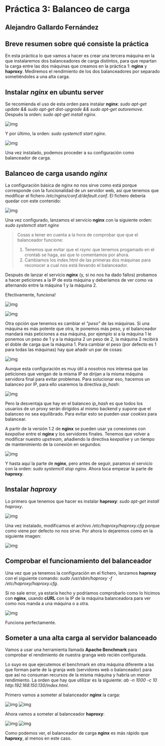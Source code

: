 # Práctica 3: Balanceo de carga

## Alejandro Gallardo Fernández

## Breve resumen sobre qué consiste la práctica
En esta práctica lo que vamos a hacer es crear una tercera máquina en la que instalaremos dos balanceadores de 
carga distintos, para que repartan la carga entre las dos máquinas que creamos en la práctica 1: **nginx** y 
**haproxy**. Mediremos el rendimiento de los dos balanceadores por separado 
sometiéndoles a una alta carga.

## Instalar *nginx* en ubuntu server
Se recomienda el uso de esta orden para instalar **nginx**: *sudo apt-get update && sudo apt-get dist-upgrade && 
sudo apt-get autoremove*.
Después la orden: *sudo apt-get install nginx*.

![img](https://github.com/Taunerify/SWAP-2018/blob/master/Practicas/p3/img/install%20nginx.png)

Y por último, la orden: *sudo systemctl start nginx*.

![img](https://github.com/Taunerify/SWAP-2018/blob/master/Practicas/p3/img/start%20nginx.png) 

Una vez instalado, podemos proceder a su configuración como balanceador de carga.

## Balanceo de carga usando *nginx*
La configuración básica de nginx no nos sirve como está porque corresponde con la 
funcionalidad de un servidor web, así que tenemos que modificar el fichero 
*/etc/nginx/conf.d/default.conf*. El fichero debería quedar con este contenido:

![img](https://github.com/Taunerify/SWAP-2018/blob/master/Practicas/p3/img/configuracion%20nginx.png)

Una vez configurado, lanzamos el servicio **nginx** con la siguiente orden: *sudo systemctl start nginx*

> Cosas a tener en cuenta a la hora de comprobar que que el balanceador funcione:
> 1. Tenemos que evitar que el *rsync* que tenemos progamado en el crontab se haga, así que lo comentamos por 
ahora.
> 2. Cambiamos los index.html de las primeras dos máquinas para reconocer a cual nos está llevando el 
balanceador.

Después de lanzar el servicio **nginx** (y, si no nos ha dado fallos) probamos a hacer peticiones a la IP de 
esta máquina y deberíamos de ver como va alternando entre la máquina 1 y la máquina 2.


Efectivamente, funciona!

![img](https://github.com/Taunerify/SWAP-2018/blob/master/Practicas/p3/img/m1.png)

![img](https://github.com/Taunerify/SWAP-2018/blob/master/Practicas/p3/img/m2.png)

Otra opción que tenemos es cambiar el *"peso"* de las máquinas. Si una 
máquina es más potente que otra, le ponemos más peso, y el balanceador 
mandará más peticiones a esa máquina, por ejemplo si a la máquina 1 le 
ponemos un peso de 1 y a la máquina 2 un peso de 2, la máquina 2 recibirá 
el doble de carga que la máquina 1. Para cambiar el peso (por defecto es 1 
para todas las máquinas) hay que añadir un par de cosas:

![img](https://github.com/Taunerify/SWAP-2018/blob/master/Practicas/p3/img/pesos.png)

Aunque esta configuración es muy útil a nosotros nos interesa que las 
peticiones que vengan de la misma IP se dirijan a la misma máquina servidora 
final para evitar problemas. Para solucionar eso, hacemos un balanceo por IP, 
para ello usaremos la directiva *ip_hash*:

![img](https://github.com/Taunerify/SWAP-2018/blob/master/Practicas/p3/img/ip_hash.png)

Pero la desventaja que hay en el balanceo *ip_hash* es que todos los usuarios 
de un proxy serán dirigidos al mismo backend y supone que el balanceo no sea 
equilibrado. Para evitar esto se pueden usar *cookies* para balancear.

A partir de la versión 1.2 de **nginx** se pueden usar ya conexiones con 
*keepalive* entre el **nginx** y los servidores finales. Tenemos que volver a 
modificar nuestro *upstream*, añadiendo la directiva *keepalive* y un tiempo de 
mantenimiento de la conexión en segundos:

![img](https://github.com/Taunerify/SWAP-2018/blob/master/Practicas/p3/img/keepalive.png)

Y hasta aquí la parte de **nginx**, pero antes de seguir, paramos el servicio 
con la orden: *sudo systemctl stop nginx*. Ahora toca empezar la parte de **haproxy**.

## Instalar *haproxy*
Lo primero que tenemos que hacer es instalar **haproxy**: *sudo apt-get install 
haproxy*.

![img](https://github.com/Taunerify/SWAP-2018/blob/master/Practicas/p3/img/install%20haproxy.png)

Una vez instalado, modificamos el archivo */etc/haproxy/haproxy.cfg* porque 
como viene por defecto no nos sirve. Por ahora lo dejaremos como en la 
siguiente imagen:

![img](https://github.com/Taunerify/SWAP-2018/blob/master/Practicas/p3/img/configuracion%20haproxy.png)

## Comprobar el funcionamiento del balanceador

Una vez que ya tenemos la configuración en el fichero, lanzamos **haproxy** con 
el siguiente comando: *sudo /usr/sbin/haproxy -f /etc/haproxy/haproxy.cfg*.

Si no sale error, ya estaría hecho y podríamos comprobarlo como lo hicimos con 
**nginx**, usando **cURL** con la IP de la máquina balanceadora para ver como 
nos manda a una máquina o a otra.

![img](https://github.com/Taunerify/SWAP-2018/blob/master/Practicas/p3/img/install%20haproxy.png)

Funciona perfectamente.

## Someter a una alta carga al servidor balanceado
Vamos a usar una herramienta llamada **Apache Benchmark** para comprobar el 
rendimiento de nuestra granga web recién configurada.

Lo suyo es que ejecutemos el benchmark en otra máquina diferente a las que 
forman parte de la granja web (servidores web o balanceador) para que así no 
consuman recursos de la misma máquina y habría un menor rendimiento. La orden 
que hay que utilizar es la siguiente: *ab -n 1000 -c 10 http:192.168.150.130/index.html*.

Primero vamos a someter al balanceador **nginx** la carga:

![img](https://github.com/Taunerify/SWAP-2018/blob/master/Practicas/p3/img/cargaNginx1.png)
![img](https://github.com/Taunerify/SWAP-2018/blob/master/Practicas/p3/img/cargaNginx2.png)

Ahora vamos a someter al balanceador **haproxy**:

![img](https://github.com/Taunerify/SWAP-2018/blob/master/Practicas/p3/img/cargaHaproxy1.png)
![img](https://github.com/Taunerify/SWAP-2018/blob/master/Practicas/p3/img/cargaHaproxy2.png)


Como podemos ver, el balanceador de carga **nginx** es más rápido que **haproxy**, al menos en este caso.
